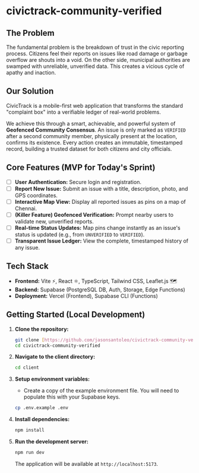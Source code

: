# civictrack-community-verified

## The Problem

The fundamental problem is the breakdown of trust in the civic reporting process. Citizens feel their reports on issues like road damage or garbage overflow are shouts into a void. On the other side, municipal authorities are swamped with unreliable, unverified data. This creates a vicious cycle of apathy and inaction.

## Our Solution

CivicTrack is a mobile-first web application that transforms the standard "complaint box" into a verifiable ledger of real-world problems.

We achieve this through a smart, achievable, and powerful system of **Geofenced Community Consensus**. An issue is only marked as `VERIFIED` after a second community member, physically present at the location, confirms its existence. Every action creates an immutable, timestamped record, building a trusted dataset for both citizens and city officials.

## Core Features (MVP for Today's Sprint)

- [ ] **User Authentication:** Secure login and registration.
- [ ] **Report New Issue:** Submit an issue with a title, description, photo, and GPS coordinates.
- [ ] **Interactive Map View:** Display all reported issues as pins on a map of Chennai.
- [ ] **(Killer Feature) Geofenced Verification:** Prompt nearby users to validate new, unverified reports.
- [ ] **Real-time Status Updates:** Map pins change instantly as an issue's status is updated (e.g., from `UNVERIFIED` to `VERIFIED`).
- [ ] **Transparent Issue Ledger:** View the complete, timestamped history of any issue.

## Tech Stack

* **Frontend:** Vite ⚡, React ⚛️, TypeScript, Tailwind CSS, Leaflet.js 🗺️
* **Backend:** Supabase (PostgreSQL DB, Auth, Storage, Edge Functions)
* **Deployment:** Vercel (Frontend), Supabase CLI (Functions)

## Getting Started (Local Development)

1.  **Clone the repository:**
    ```bash
    git clone [https://github.com/jasonsantoleo/civictrack-community-verified.git](https://github.com/jasonsantoleo/civictrack-community-verified.git)
    cd civictrack-community-verified
    ```

2.  **Navigate to the client directory:**
    ```bash
    cd client
    ```

3.  **Setup environment variables:**
    * Create a copy of the example environment file. You will need to populate this with your Supabase keys.
    ```bash
    cp .env.example .env
    ```

4.  **Install dependencies:**
    ```bash
    npm install
    ```

5.  **Run the development server:**
    ```bash
    npm run dev
    ```
    The application will be available at `http://localhost:5173`.